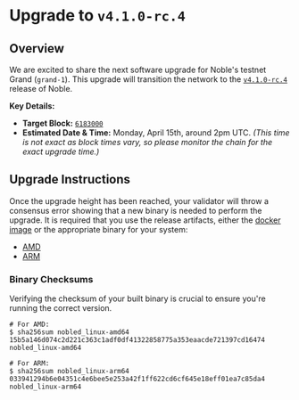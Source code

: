 # Upgrade to `v4.1.0-rc.4`

## Overview

We are excited to share the next software upgrade for Noble's testnet Grand (`grand-1`). This upgrade will transition the network to the [`v4.1.0-rc.4`](https://github.com/noble-assets/noble/releases/tag/v4.1.0-rc.4) release of Noble.

**Key Details:**
- **Target Block:** [`6183000`](https://www.mintscan.io/noble-testnet/block/6183000)
- **Estimated Date & Time:** Monday, April 15th, around 2pm UTC. *(This time is not exact as block times vary, so please monitor the chain for the exact upgrade time.)*

## Upgrade Instructions

Once the upgrade height has been reached, your validator will throw a consensus error showing that a new binary is needed to perform the upgrade. It is required that you use the release artifacts, either the [docker image](https://github.com/noble-assets/noble/pkgs/container/noble/203490566?tag=v4.1.0-rc.4) or the appropriate binary for your system:

- [AMD](https://github.com/noble-assets/noble/releases/download/v4.1.0-rc.4/nobled_linux-amd64)
- [ARM](https://github.com/noble-assets/noble/releases/download/v4.1.0-rc.4/nobled_linux-arm64)

### Binary Checksums

Verifying the checksum of your built binary is crucial to ensure you're running the correct version.

```shell
# For AMD:
$ sha256sum nobled_linux-amd64
15b5a146d074c2d221c363c1adf0df41322858775a353eaacde721397cd16474  nobled_linux-amd64

# For ARM:
$ sha256sum nobled_linux-arm64
033941294b6e04351c4e6bee5e253a42f1ff622cd6cf645e18eff01ea7c85da4  nobled_linux-arm64
```
